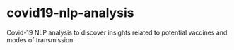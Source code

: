 # covid19-nlp-analysis
Covid-19 NLP analysis to discover insights related to potential vaccines and modes of transmission.

